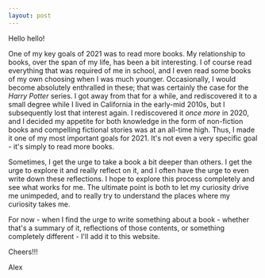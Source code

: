```yaml
---
layout: post
---
```


Hello hello!

One of my key goals of 2021 was to read more books. My relationship to books, over the span of my life, has been a bit interesting. I of course read everything that was required of me in school, and I even read some books of my own choosing when I was much younger. Occasionally, I would become absolutely enthralled in these; that was certainly the case for the *Harry Potter* series. I got away from that for a while, and rediscovered it to a small degree while I lived in California in the early-mid 2010s, but I subsequently lost that interest again. I rediscovered it *once more* in 2020, and I decided my appetite for both knowledge in the form of non-fiction books and compelling fictional stories was at an all-time high. Thus, I made it one of my most important goals for 2021. It's not even a very specific goal - it's simply to read more books.

Sometimes, I get the urge to take a book a bit deeper than others. I get the urge to explore it and really reflect on it, and I often have the urge to even write down these reflections. I hope to explore this process completely and see what works for me. The ultimate point is both to let my curiosity drive me unimpeded, and to really try to understand the places where my curiosity takes me.

For now - when I find the urge to write something about a book - whether that's a summary of it, reflections of those contents, or something completely different - I'll add it to this website.

Cheers!!!

Alex
